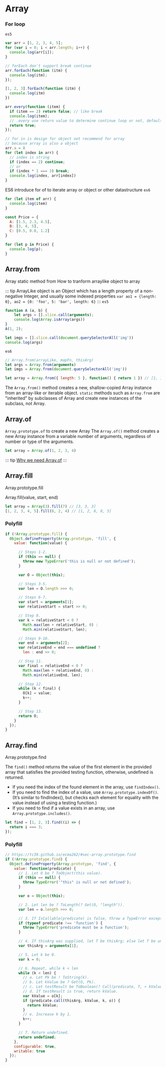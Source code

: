 # Array

### For loop
`es5`
```js
var arr = [1, 2, 3, 4, 5];
for (var i = 0; i < arr.length; i++) {
  console.log(arr[i]);
}

// forEach don't support break continue
arr.forEach(function (itm) {
  console.log(itm);
});

[1, 2, 3].forEach(function (itm) {
  console.log(itm)
})

arr.every(function (item) {
  if (item == 2) return false; // like break
  console.log(item);
  // .every use return value to determine continue loop or not, default is false 
  return true; 
});

// for in is design for object not recommend for array
// because array is also a object
arr.a = 8
for (let index in arr) {
  // index is string
  if (index == 2) continue; 
  // or 
  if (index * 1 === 3) break;
  console.log(index, arr[index])
}
```
ES6 introduce for of to iterate array or object or other datastructure
`es6`
```js
for (let item of arr) {
  console.log(item)
}

const Price = {
  A: [1.5, 2.3, 4.5],
  B: [3, 4, 5],
  C: [0.5, 0.8, 1.2]
}

for (let p in Price) {
  console.log(p);
}
```

## Array.from
Array static method from
How to tranform arraylike object to array

::: tip
ArrayLike object is an Object which has a length property of a non-negative Integer, and usually some indexed properties `var ao1 = {length: 0}, ao2 = {0: 'foo', 5: 'bar', length: 6}` 
:::
`es5`
```js
function A (a, b) {
	let args = [].slice.call(arguments);
	console.log(Array.isArray(args))
}
A(1, 2);

let imgs = [].slice.call(document.querySelectorAll('img'))
console.log(args)
```

`es6`
```js
// Array.from(arrayLike, mapFn, thisArg)
let args = Array.from(arguments)
let imgs = Array.from(document.querySelectorAll('img'))

let array = Array.from({ length: 5 }, function() { return 1 }) // [1, 1, 1, 1, 1]
```
The `Array.from()` method creates a new, shallow-copied Array instance from an array-like or iterable object. `static` methods such as `Array.from` are "inherited" by subclasses of Array and create new instances of the subclass, not Array.

## Array.of
`Array.prototype.of` to create a new Array
The `Array.of()` method creates a new Array instance from a variable number of arguments, regardless of number or type of the arguments.
```js
let array = Array.of(1, 2, 3, 4)
```

::: tip
<a href="https://stackoverflow.com/questions/39952602/array-of-vs-when-to-use-array-of-over">Why we need Array.of</a>
:::

## Array.fill
Array.prototype.fill

Array.fill(value, start, end)
```js
let array = Array(3).fill(7) // [3, 3, 3]
[1, 2, 3, 4, 5].fill(8, 2, 4) // [1, 2, 8, 8, 5]
```

### Polyfill

```js
if (!Array.prototype.fill) {
  Object.defineProperty(Array.prototype, 'fill', {
    value: function(value) {

      // Steps 1-2.
      if (this == null) {
        throw new TypeError('this is null or not defined');
      }

      var O = Object(this);

      // Steps 3-5.
      var len = O.length >>> 0;

      // Steps 6-7.
      var start = arguments[1];
      var relativeStart = start >> 0;

      // Step 8.
      var k = relativeStart < 0 ?
        Math.max(len + relativeStart, 0) :
        Math.min(relativeStart, len);

      // Steps 9-10.
      var end = arguments[2];
      var relativeEnd = end === undefined ?
        len : end >> 0;

      // Step 11.
      var final = relativeEnd < 0 ?
        Math.max(len + relativeEnd, 0) :
        Math.min(relativeEnd, len);

      // Step 12.
      while (k < final) {
        O[k] = value;
        k++;
      }

      // Step 13.
      return O;
    }
  });
}
```

## Array.find
Array.prototype.find

The `find()` method returns the value of the first element in the provided array that satisfies the provided testing function, otherwise, undefined is returned.

- If you need the index of the found element in the array, use `findIndex()`.
- If you need to find the index of a value, use `Array.prototype.indexOf()`. (It’s similar to findIndex(), but checks each element for equality with the value instead of using a testing function.)
- If you need to find if a value exists in an array, use `Array.prototype.includes()`.

```js
let find = [1, 2, 3].find((i) => {
  return i === 3;
});
```

### Polyfill
```js
// https://tc39.github.io/ecma262/#sec-array.prototype.find
if (!Array.prototype.find) {
  Object.defineProperty(Array.prototype, 'find', {
    value: function(predicate) {
      // 1. Let O be ? ToObject(this value).
      if (this == null) {
        throw TypeError('"this" is null or not defined');
      }

      var o = Object(this);

      // 2. Let len be ? ToLength(? Get(O, "length")).
      var len = o.length >>> 0;

      // 3. If IsCallable(predicate) is false, throw a TypeError exception.
      if (typeof predicate !== 'function') {
        throw TypeError('predicate must be a function');
      }

      // 4. If thisArg was supplied, let T be thisArg; else let T be undefined.
      var thisArg = arguments[1];

      // 5. Let k be 0.
      var k = 0;

      // 6. Repeat, while k < len
      while (k < len) {
        // a. Let Pk be ! ToString(k).
        // b. Let kValue be ? Get(O, Pk).
        // c. Let testResult be ToBoolean(? Call(predicate, T, « kValue, k, O »)).
        // d. If testResult is true, return kValue.
        var kValue = o[k];
        if (predicate.call(thisArg, kValue, k, o)) {
          return kValue;
        }
        // e. Increase k by 1.
        k++;
      }

      // 7. Return undefined.
      return undefined;
    },
    configurable: true,
    writable: true
  });
}
```